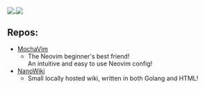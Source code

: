 <a href="">
  <img align="center" src="https://github-readme-stats.vercel.app/api?username=ElisStaaf&theme=github_dark&hide=contribs&show_icons=true" />
</a>
<a href="">
  <img align="center" src="https://github-readme-stats.vercel.app/api/top-langs/?username=ElisStaaf&theme=github_dark&layout=compact" />
</a>


## Repos:
* [MochaVim](https://github.com/ElisStaaf/MochaVim)
  * The Neovim beginner's best friend!  
    An intuitive and easy to use Neovim config!
* [NanoWiki](https://github.com/ElisStaaf/NanoWiki)
  * Small locally hosted wiki, written in both
    Golang and HTML!
